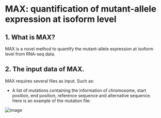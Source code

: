 # MAX: quantification of mutant-allele expression at isoform level

## 1. What is MAX?
MAX is a novel method to quantify the mutant-allele expression at isoform level from RNA-seq data. 

## 2. The input data of MAX.
MAX requires several files as input. Such as:
- A list of mutations containing the information of chromosome, start position, end position, reference sequence and alternative sequence. Here is an example of the mutation file:

![image](https://user-images.githubusercontent.com/40486459/110201429-5520b100-7e63-11eb-9efd-e57f12793b66.png)



